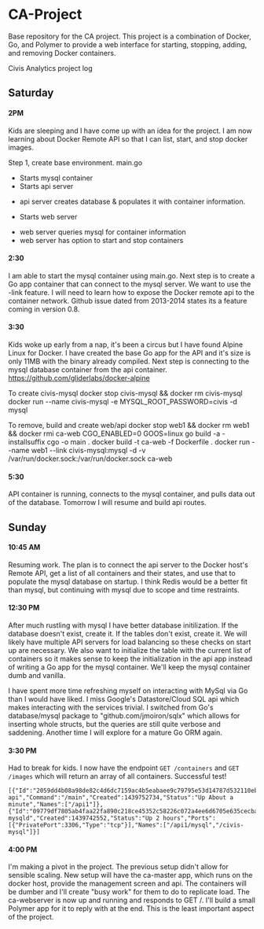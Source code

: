 # CA-Project
Base repository for the CA project. This project is a combination of Docker, Go, and Polymer to provide a web interface for starting, stopping, adding, and removing Docker containers.

Civis Analytics project log

## Saturday 
#### 2PM
Kids are sleeping and I have come up with an idea for the project. I am now learning about Docker Remote API so that I can list, start, and stop docker images. 

Step 1, create base environment.
main.go
 - Starts mysql container
 - Starts api server
  * api server creates database & populates it with container information.
 - Starts web server
  * web server queries mysql for container information
  * web server has option to start and stop containers

#### 2:30
I am able to start the mysql container using main.go. Next step is to create a Go app container that can connect to the mysql server. We want to use the -link feature. I will need to learn how to expose the Docker remote api to the container network. Github issue dated from 2013-2014 states its a feature coming in version 0.8. 

#### 3:30
Kids woke up early from a nap, it's been a circus but I have found Alpine Linux for Docker. I have created the base Go app for the API and it's size is only 11MB with the binary already compiled. Next step is connecting to the mysql database container from the api container. https://github.com/gliderlabs/docker-alpine

To create civis-mysql
docker stop civis-mysql && docker rm civis-mysql
docker run --name civis-mysql -e MYSQL_ROOT_PASSWORD=civis -d mysql

To remove, build and create web/api
docker stop web1 && docker rm web1 && docker rmi ca-web
CGO_ENABLED=0 GOOS=linux go build -a -installsuffix cgo -o main .
docker build -t ca-web -f Dockerfile .
docker run --name web1 --link civis-mysql:mysql -d -v /var/run/docker.sock:/var/run/docker.sock ca-web

#### 5:30
API container is running, connects to the mysql container, and pulls data out of the database. Tomorrow I will resume and build api routes.

## Sunday
#### 10:45 AM
Resuming work. The plan is to connect the api server to the Docker host's Remote API, get a list of all containers and their states, and use that to populate the mysql database on startup. I think Redis would be a better fit than mysql, but continuing with mysql due to scope and time restraints. 

#### 12:30 PM
After much rustling with mysql I have better database initilization. If the database doesn't exist, create it. If the tables don't exist, create it. We will likely have multiple API servers for load balancing so these checks on start up are necessary. We also want to initialize the table with the current list of containers so it makes sense to keep the initialization in the api app instead of writing a Go app for the mysql container. We'll keep the mysql container dumb and vanilla. 

I have spent more time refreshing myself on interacting with MySql via Go than I would have liked. I miss Google's Datastore/Cloud SQL api which makes interacting with the services trivial. I switched from Go's database/mysql package to "github.com/jmoiron/sqlx" which allows for inserting whole structs, but the queries are still quite verbose and saddening. Another time I will explore for a mature Go ORM again. 

#### 3:30 PM
Had to break for kids. I now have the endpoint `GET /containers` and `GET /images` which will return an array of all containers. Successful test! 

```
[{"Id":"2059dd4b08a98de82c4d6dc7159ac4b5eabaee9c79795e53d14787d532110ebc","Image":"ca-api","Command":"/main","Created":1439752734,"Status":"Up About a minute","Names":["/api1"]},{"Id":"09779df7805ab4faa22fa890c218ce45352c58226c072a4ee6d6705e635cecba","Image":"mysql","Command":"/entrypoint.sh mysqld","Created":1439742552,"Status":"Up 2 hours","Ports":[{"PrivatePort":3306,"Type":"tcp"}],"Names":["/api1/mysql","/civis-mysql"]}]
```

#### 4:00 PM
I'm making a pivot in the project. The previous setup didn't allow for sensible scaling. New setup will have the ca-master app, which runs on the docker host, provide the management screen and api. The containers will be dumber and I'll create "busy work" for them to do to replicate load. The ca-webserver is now up and running and responds to GET /. I'll build a small Polymer app for it to reply with at the end. This is the least important aspect of the project.




